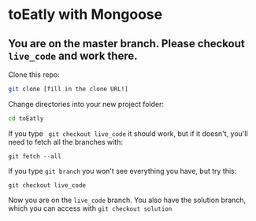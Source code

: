 # toEatly with Mongoose

## You are on the master branch. Please checkout `live_code` and work there.

Clone this repo:

```bash
git clone [fill in the clone URL!]
```

Change directories into your new project folder:

```bash
cd toEatly
```

If you type ` git checkout live_code` it should work, but if it doesn't, you'll need to fetch all the branches with:

```
git fetch --all
```

If you type `git branch` you won't see everything you have, but try this:
```
git checkout live_code
```

Now you are on the `live_code` branch. You also have the solution branch, which you can access with `git checkout solution`

